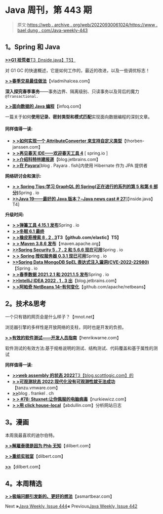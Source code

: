 # Java 周刊，第 443 期

> 原文:[https://web . archive . org/web/20220930061024/https://www . bael dung . com/Java-weekly-443](https://web.archive.org/web/20220930061024/https://www.baeldung.com/java-weekly-443)

## **1。Spring 和 Java**

[**>>G1 拾荒者**T3【inside.java】T5】](https://web.archive.org/web/20220810171258/https://inside.java/2022/06/20/sip056/)

对 G1 GC 的快速概述，它是如何工作的，最近的改进，以及一些调优标志！

[**> >春季交易最佳做法**](https://web.archive.org/web/20220810171258/https://vladmihalcea.com/spring-transaction-best-practices/)【vladmihalcea.com】

**深入探究春季事务**——事务边界、隔离级别、只读事务以及背后的魔力`@Transactional.`

[**> >面向数据的 Java 编程**](https://web.archive.org/web/20220810171258/https://www.infoq.com/articles/data-oriented-programming-java/)【infoq.com】

一篇关于如何**使用记录、密封类型和模式匹配**实现面向数据编程的深刻文章。

#### **同样值得一读:**

*   [**> >如何实现一个 AttributeConverter 来支持自定义类型**](https://web.archive.org/web/20220810171258/https://thorben-janssen.com/jpa-attribute-converter/)【thorben-janssen.com】
*   [**> >再见春天 IDE——欢迎春天工具 4**](https://web.archive.org/web/20220810171258/https://spring.io/blog/2022/06/14/goodbye-spring-ide-welcome-spring-tools-4) [ spring.io ]
*   [**> >介绍科特林建报道**](https://web.archive.org/web/20220810171258/https://blog.jetbrains.com/kotlin/2022/06/introducing-kotlin-build-reports/)【blog.jetbrains.com】
*   [**> >在 Payara**](https://web.archive.org/web/20220810171258/https://blog.payara.fish/use-hibernate-as-a-jpa-provider-with-payara)[blog . Payara . fish]内使用 Hibernate 作为 JPA 提供者

**网络研讨会和演示:**

*   [**> > Spring Tips:学习 GraphQL 的 Spring(正在进行的系列的第 5 和第 6 部分)**](https://web.archive.org/web/20220810171258/https://spring.io/blog/2022/06/14/spring-tips-learn-spring-for-graphql-parts-5-and-6-of-an-ongoing-series)Spring . io
*   [**>>Java 19——最好的 Java 版本？–Java news cast # 27**](https://web.archive.org/web/20220810171258/https://inside.java/2022/06/16/insidejava-newscast-027/)[【inside.java】T4]

**升级时间:**

*   [**> >弹簧工具 4.15.1 发布**](https://web.archive.org/web/20220810171258/https://spring.io/blog/2022/06/18/spring-tools-4-15-1-released)Spring . io
*   [**> >冬眠 6.1 最终**](https://web.archive.org/web/20220810171258/https://in.relation.to/2022/06/14/orm-61-final/)
*   **[> >橡皮筋搜索 8 . 2 . 3](https://web.archive.org/web/20220810171258/https://github.com/elastic/elasticsearch/releases)T3【github.com/elastic】T5】**
*   [**> > Maven 3.8.6 发布**](https://web.archive.org/web/20220810171258/https://maven.apache.org/docs/3.8.6/release-notes.html)【maven.apache.org】
*   [**>>Spring Security 5 . 7 . 2 和 5.6.6 现在可用**](https://web.archive.org/web/20220810171258/https://spring.io/blog/2022/06/20/spring-security-5-7-2-and-5-6-6-available-now)Spring . io
*   [**> > Spring 授权服务器 0.3.1 现已可用**](https://web.archive.org/web/20220810171258/https://spring.io/blog/2022/06/20/spring-authorization-server-0-3-1-available-now)Spring . io
*   [**>>Spring Data MongoDB SpEL 表达式注入漏洞(CVE-2022-22980)**](https://web.archive.org/web/20220810171258/https://spring.io/blog/2022/06/20/spring-data-mongodb-spel-expression-injection-vulnerability-cve-2022-22980)【Spring . io
*   [**> >春季数据 2021.2.1 和 2021.1.5 发布**](https://web.archive.org/web/20220810171258/https://spring.io/blog/2022/06/20/spring-data-2021-2-1-and-2021-1-5-released)Spring . io
*   [**>>IntelliJ IDEA 2022 . 1 . 3 出**](https://web.archive.org/web/20220810171258/https://blog.jetbrains.com/idea/2022/06/intellij-idea-2022-1-3/)【blog.jetbrains.com】
*   [**> >阿帕奇 NetBeans 14–有何变化**](https://web.archive.org/web/20220810171258/https://github.com/apache/netbeans/releases/tag/14)【github.com/apache/netbeans】

## **2。技术&思考**

一个只有铬的网页会是什么样子？【mnot.net】

浏览器引擎的多样性是开放网络的支柱，同时也是开发的负担。

[**> >有效的软件测试——开发人员指南**](https://web.archive.org/web/20220810171258/https://henrikwarne.com/2022/06/19/effective-software-testing-a-developers-guide/)【henrikwarne.com】

软件测试的有效方法:基于规格说明的测试、结构测试、代码覆盖和基于属性的测试

**同样值得一读:**

*   [**>>web assembly 的状态 2022**T3【blog.scottlogic.com】的](https://web.archive.org/web/20220810171258/https://blog.scottlogic.com/2022/06/20/state-of-wasm-2022.html)
*   [**> >可观测状态 2022:现代化没有可观测性就无法成功**](https://web.archive.org/web/20220810171258/https://tanzu.vmware.com/content/blog/state-of-observability-2022-modernization)【tanzu.vmware.com】
*   [**>>**](https://web.archive.org/web/20220810171258/https://blog.frankel.ch/take-vscode-spin/)blog . frankel . ch
*   [**> > #78: Stuxnet:让你佩服的电脑病毒**](https://web.archive.org/web/20220810171258/https://nurkiewicz.com/78)【nurkiewicz.com】
*   [**> >用 click house-local**](https://web.archive.org/web/20220810171258/https://abdullin.com/analyze-caddy-logs-with-clickhouse/)【abdullin.com】分析网站日志

## **3。漫画**

本周我最喜欢的迪尔伯特。

[**> >解雇泰德是因为 Phb 无知**](https://web.archive.org/web/20220810171258/https://dilbert.com/strip/2022-06-20)【dilbert.com】

[**> >重组实验室**](https://web.archive.org/web/20220810171258/https://dilbert.com/strip/2022-06-19)【dilbert.com】

[**>>**](https://web.archive.org/web/20220810171258/https://dilbert.com/strip/2022-06-18)【dilbert.com】

## **4。本周精选**

**[> >极端问题引发新的、更好的想法](https://web.archive.org/web/20220810171258/https://longform.asmartbear.com/posts/extreme-questions/)**【asmartbear.com】

Next **»**[Java Weekly, Issue 444](/web/20220810171258/https://www.baeldung.com/java-weekly-444)**«** Previous[Java Weekly, Issue 442](/web/20220810171258/https://www.baeldung.com/java-weekly-442)